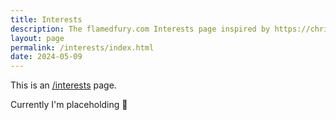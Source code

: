 ```yaml
---
title: Interests
description: The flamedfury.com Interests page inspired by https://chrisburnell.github.io/interests-directory/
layout: page
permalink: /interests/index.html
date: 2024-05-09
---
```


This is an [/interests](https://chrisburnell.github.io/interests-directory/) page. 

Currently I'm placeholding 🤣